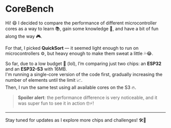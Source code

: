 # CoreBench

Hi! 😄 I decided to compare the performance of different microcontroller cores as a way to learn 📚, gain some knowledge 🧠, and have a bit of fun along the way 🎮. 

For that, I picked **QuickSort** — it seemed light enough to run on microcontrollers ⚙️, but heavy enough to make them sweat a little 💦😂.

So far, due to a low budget 💸 (lol), I’m comparing just two chips: an **ESP32** and an **ESP32-S3** with 16MB.  
I'm running a single-core version of the code first, gradually increasing the number of elements until the limit 📈.  
Then, I run the same test using all available cores on the S3 🔥.

> **Spoiler alert**: the performance difference is very noticeable, and it was super fun to see it in action 🤓⚡!

---

Stay tuned for updates as I explore more chips and challenges! 🛠️🚀

